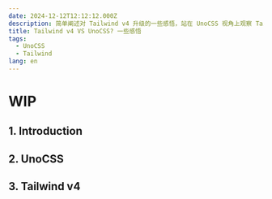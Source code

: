 ```yaml
---
date: 2024-12-12T12:12:12.000Z
description: 简单阐述对 Tailwind v4 升级的一些感悟，站在 UnoCSS 视角上观察 Tailwind v4 的变化。
title: Tailwind v4 VS UnoCSS? 一些感悟
tags:
  - UnoCSS
  - Tailwind
lang: en
---
```


# WIP

## 1. Introduction

## 2. UnoCSS

## 3. Tailwind v4
